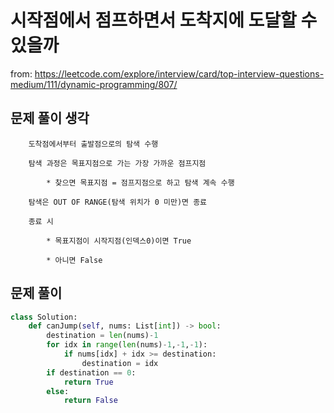 # 시작점에서 점프하면서 도착지에 도달할 수 있을까

from: https://leetcode.com/explore/interview/card/top-interview-questions-medium/111/dynamic-programming/807/



## 문제 풀이 생각

        도착점에서부터 출발점으로의 탐색 수행
        
        탐색 과정은 목표지점으로 가는 가장 가까운 점프지점
        
        	* 찾으면 목표지점 = 점프지점으로 하고 탐색 계속 수행
        
        탐색은 OUT OF RANGE(탐색 위치가 0 미만)면 종료
        
        종료 시 
        
        	* 목표지점이 시작지점(인덱스0)이면 True
        
        	* 아니면 False
  

## 문제 풀이

```python
class Solution:
    def canJump(self, nums: List[int]) -> bool:
        destination = len(nums)-1
        for idx in range(len(nums)-1,-1,-1):
            if nums[idx] + idx >= destination:
                destination = idx
        if destination == 0:
            return True
        else:
            return False
```

